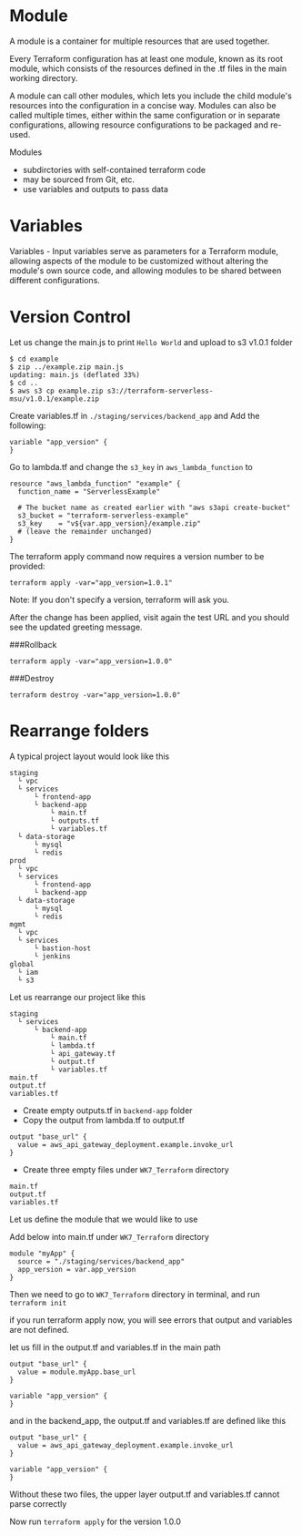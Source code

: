 # Module
A module is a container for multiple resources that are used together.

Every Terraform configuration has at least one module, known as its root module, which consists of the resources defined in the .tf files in the main working directory.

A module can call other modules, which lets you include the child module's resources into the configuration in a concise way. Modules can also be called multiple times, either within the same configuration or in separate configurations, allowing resource configurations to be packaged and re-used.

Modules
- subdirctories with self-contained terraform code
- may be sourced from Git, etc.
- use variables and outputs to pass data

# Variables
Variables - Input variables serve as parameters for a Terraform module, allowing aspects of the module to be customized without altering the module's own source code, and allowing modules to be shared between different configurations.

# Version Control
Let us change the main.js to print `Hello World` and upload to s3 v1.0.1 folder

```
$ cd example
$ zip ../example.zip main.js
updating: main.js (deflated 33%)
$ cd ..
$ aws s3 cp example.zip s3://terraform-serverless-msu/v1.0.1/example.zip
```

Create variables.tf in `./staging/services/backend_app` and Add the following:
```
variable "app_version" {
}
```

Go to lambda.tf and change the `s3_key` in `aws_lambda_function` to
```
resource "aws_lambda_function" "example" {
  function_name = "ServerlessExample"

  # The bucket name as created earlier with "aws s3api create-bucket"
  s3_bucket = "terraform-serverless-example"
  s3_key    = "v${var.app_version}/example.zip"
  # (leave the remainder unchanged)
}
```

The terraform apply command now requires a version number to be provided:
```
terraform apply -var="app_version=1.0.1"
```

Note: If you don't specify a version, terraform will ask you.

After the change has been applied, visit again the test URL and you should see the updated greeting message.

###Rollback

```
terraform apply -var="app_version=1.0.0"
```

###Destroy

```
terraform destroy -var="app_version=1.0.0"
```

# Rearrange folders

A typical project layout would look like this
```
staging
  └ vpc
  └ services
      └ frontend-app
      └ backend-app
          └ main.tf
          └ outputs.tf
          └ variables.tf
  └ data-storage
      └ mysql
      └ redis
prod
  └ vpc
  └ services
      └ frontend-app
      └ backend-app
  └ data-storage
      └ mysql
      └ redis
mgmt
  └ vpc
  └ services
      └ bastion-host
      └ jenkins
global
  └ iam
  └ s3
```
Let us rearrange our project like this
```
staging
  └ services
      └ backend-app
          └ main.tf
          └ lambda.tf
          └ api_gateway.tf
          └ output.tf
          └ variables.tf
main.tf
output.tf
variables.tf
```

- Create empty outputs.tf in `backend-app` folder
- Copy the output from lambda.tf to output.tf

```
output "base_url" {
  value = aws_api_gateway_deployment.example.invoke_url
}
```
- Create three empty files under `WK7_Terraform` directory
```
main.tf
output.tf
variables.tf
```

Let us define the module that we would like to use 

Add below into main.tf under `WK7_Terraform` directory
```
module "myApp" {
  source = "./staging/services/backend_app"
  app_version = var.app_version
}
```

Then we need to go to `WK7_Terraform` directory in terminal, and run `terraform init`

if you run terraform apply now, you will see errors that output and variables are not defined.
 
let us fill in the output.tf and variables.tf in the main path

```
output "base_url" {
  value = module.myApp.base_url
}
```

```
variable "app_version" {
}
```

and in the backend_app, the output.tf and variables.tf are defined like this

```
output "base_url" {
  value = aws_api_gateway_deployment.example.invoke_url
}
```

```
variable "app_version" {
}
```

Without these two files, the upper layer output.tf and variables.tf cannot parse correctly

Now run `terraform apply` for the version 1.0.0